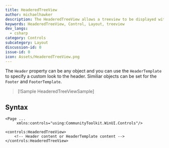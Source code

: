 ```yaml
---
title: HeaderedTreeView
author: michaelhawker
description: The HeaderedTreeView allows a treeview to be displayed with a specified header.
keywords: HeaderedTreeView, Control, Layout, treeview
dev_langs:
  - csharp
category: Controls
subcategory: Layout
discussion-id: 0
issue-id: 0
icon: Assets/HeaderedTreeView.png
---
```

The `Header` property can be any object and you can use the `HeaderTemplate` to specify a custom look to the header. Similiar objects can be set for the `Footer` and `FooterTemplate`.


> [!Sample HeaderedTreeViewSample]

## Syntax

```xaml
<Page ...
     xmlns:controls="using:CommunityToolkit.WinUI.Controls"/>

<controls:HeaderedTreeView>
    <!-- Header content or HeaderTemplate content -->
</controls:HeaderedTreeView>
```